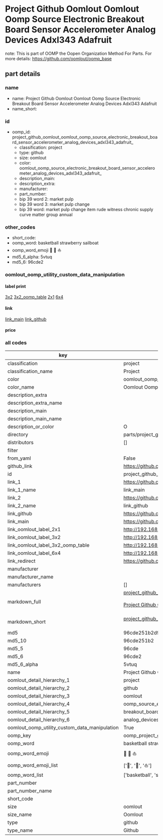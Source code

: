 # Project Github Oomlout Oomlout Oomp Source Electronic Breakout Board Sensor Accelerometer Analog Devices Adxl343 Adafruit   

note: This is part of OOMP the Oopen Organization Method For Parts. For more details: https://github.com/oomlout/oomp_base

##  part details
  







### name
* name: Project Github Oomlout Oomlout Oomp Source Electronic Breakout Board Sensor Accelerometer Analog Devices Adxl343 Adafruit 
* name_short: 
### id
* oomp_id: project_github_oomlout_oomlout_oomp_source_electronic_breakout_board_sensor_accelerometer_analog_devices_adxl343_adafruit_
  * classification: project
  * type: github
  * size: oomlout
  * color: oomlout_oomp_source_electronic_breakout_board_sensor_accelerometer_analog_devices_adxl343_adafruit_
  * description_main: 
  * description_extra: 
  * manufacturer: 
  * part_number: 
  * bip 39 word 2: market pulp
  * bip 39 word 3: market pulp change
  * bip 39 word: market pulp change item rude witness chronic supply curve matter group annual

### other_codes
* short_code: 
* oomp_word: basketball strawberry sailboat
* oomp_word_emoji :basketball: :strawberry: :sailboat:
* md5_6_alpha: 5vtuq
* md5_6: 96cde2






### oomlout_oomp_utility_custom_data_manipulation
#### label print
[3x2](http://192.168.1.245:1112/?label=oomp%205vtuq)
[3x2_oomp_table](http://192.168.1.108:1112/?label=oomp%205vtuq)
[2x1](http://192.168.1.242:1112/?label=oomp%205vtuq)
[6x4](http://192.168.1.55:1112/?label=oomp%205vtuq)    

#### link

[link_main](https://github.com/oomlout/oomlout_oomp_version_1_messy/tree/main/parts/project_github_oomlout_oomlout_oomp_source_electronic_breakout_board_sensor_accelerometer_analog_devices_adxl343_adafruit_) [link_github](https://github.com/oomlout/oomlout_oomp_version_1_messy/tree/main/parts/project_github_oomlout_oomlout_oomp_source_electronic_breakout_board_sensor_accelerometer_analog_devices_adxl343_adafruit_)                             

#### price







### all codes 
| key | value |  
| --- | --- |  
| classification | project |  
| classification_name | Project |  
| color | oomlout_oomp_source_electronic_breakout_board_sensor_accelerometer_analog_devices_adxl343_adafruit_ |  
| color_name | Oomlout Oomp Source Electronic Breakout Board Sensor Accelerometer Analog Devices Adxl343 Adafruit  |  
| description_extra |  |  
| description_extra_name |  |  
| description_main |  |  
| description_main_name |  |  
| description_or_color | O  |  
| directory | parts/project_github_oomlout_oomlout_oomp_source_electronic_breakout_board_sensor_accelerometer_analog_devices_adxl343_adafruit_ |  
| distributors | [] |  
| filter |  |  
| from_yaml | False |  
| github_link | https://github.com/oomlout/oomlout_oomp_part_src/tree/main/parts/project_github_oomlout_oomlout_oomp_source_electronic_breakout_board_sensor_accelerometer_analog_devices_adxl343_adafruit_ |  
| id | project_github_oomlout_oomlout_oomp_source_electronic_breakout_board_sensor_accelerometer_analog_devices_adxl343_adafruit_ |  
| link_1 | https://github.com/oomlout/oomlout_oomp_version_1_messy/tree/main/parts/project_github_oomlout_oomlout_oomp_source_electronic_breakout_board_sensor_accelerometer_analog_devices_adxl343_adafruit_ |  
| link_1_name | link_main |  
| link_2 | https://github.com/oomlout/oomlout_oomp_version_1_messy/tree/main/parts/project_github_oomlout_oomlout_oomp_source_electronic_breakout_board_sensor_accelerometer_analog_devices_adxl343_adafruit_ |  
| link_2_name | link_github |  
| link_github | https://github.com/oomlout/oomlout_oomp_version_1_messy/tree/main/parts/project_github_oomlout_oomlout_oomp_source_electronic_breakout_board_sensor_accelerometer_analog_devices_adxl343_adafruit_ |  
| link_main | https://github.com/oomlout/oomlout_oomp_version_1_messy/tree/main/parts/project_github_oomlout_oomlout_oomp_source_electronic_breakout_board_sensor_accelerometer_analog_devices_adxl343_adafruit_ |  
| link_oomlout_label_2x1 | http://192.168.1.242:1112/?label=oomp%205vtuq |  
| link_oomlout_label_3x2 | http://192.168.1.245:1112/?label=oomp%205vtuq |  
| link_oomlout_label_3x2_oomp_table | http://192.168.1.108:1112/?label=oomp%205vtuq |  
| link_oomlout_label_6x4 | http://192.168.1.55:1112/?label=oomp%205vtuq |  
| link_redirect | https://github.com/oomlout/oomlout_oomp_version_1_messy/tree/main/parts/project_github_oomlout_oomlout_oomp_source_electronic_breakout_board_sensor_accelerometer_analog_devices_adxl343_adafruit_ |  
| manufacturer |  |  
| manufacturer_name |  |  
| manufacturers | [] |  
| markdown_full | [project_github_oomlout_oomlout_oomp_source_electronic_breakout_board_sensor_accelerometer_analog_devices_adxl343_adafruit_](none)<br>[](none)<br>[Project Github Oomlout Oomlout Oomp Source Electronic Breakout Board Sensor Accelerometer Analog Devices Adxl343 Adafruit ](none)<br><br> |  
| markdown_short | [project_github_oomlout_oomlout_oomp_source_electronic_breakout_board_sensor_accelerometer_analog_devices_adxl343_adafruit_](none)<br><br> |  
| md5 | 96cde251b2d9c50ff2de776c4c6b5c41 |  
| md5_10 | 96cde251b2 |  
| md5_5 | 96cde |  
| md5_6 | 96cde2 |  
| md5_6_alpha | 5vtuq |  
| name | Project Github Oomlout Oomlout Oomp Source Electronic Breakout Board Sensor Accelerometer Analog Devices Adxl343 Adafruit  |  
| oomlout_detail_hierarchy_1 | project |  
| oomlout_detail_hierarchy_2 | github |  
| oomlout_detail_hierarchy_3 | oomlout |  
| oomlout_detail_hierarchy_4 | oomp_source_electronic |  
| oomlout_detail_hierarchy_5 | breakout_board_sensor_accelerometer |  
| oomlout_detail_hierarchy_6 | analog_devices_adxl343_adafruit_ |  
| oomlout_oomp_utility_custom_data_manipulation | True |  
| oomp_key | oomp_project_github_oomlout_oomlout_oomp_source_electronic_breakout_board_sensor_accelerometer_analog_devices_adxl343_adafruit_ |  
| oomp_word | basketball strawberry sailboat |  
| oomp_word_emoji | :basketball: :strawberry: :sailboat: |  
| oomp_word_emoji_list | [':basketball:', ':strawberry:', ':sailboat:'] |  
| oomp_word_list | ['basketball', 'strawberry', 'sailboat'] |  
| part_number |  |  
| part_number_name |  |  
| short_code |  |  
| size | oomlout |  
| size_name | Oomlout |  
| type | github |  
| type_name | Github |  
